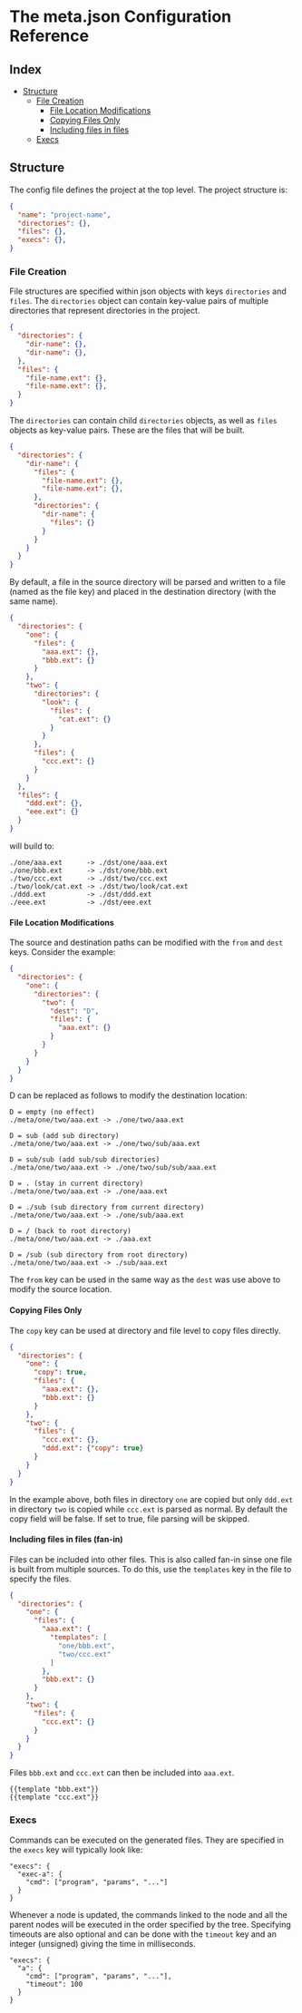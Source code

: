 # The meta.json Configuration Reference

## Index

* [Structure](https://github.com/oligoden/meta/blob/master/meta.json-Reference.md#structure)
  * [File Creation](https://github.com/oligoden/meta/blob/master/meta.json-Reference.md#file-creation)
    * [File Location Modifications](https://github.com/oligoden/meta/blob/master/meta.json-Reference.md#file-location-modifications)
    * [Copying Files Only](https://github.com/oligoden/meta/blob/master/meta.json-Reference.md#copying-files-only)
    * [Including files in files](https://github.com/oligoden/meta/blob/master/meta.json-Reference.md#including-files-in-files-fan-in)
  * [Execs](https://github.com/oligoden/meta/blob/master/meta.json-Reference.md#execs)

## Structure

The config file defines the project at the top level. The project structure is:

```json
{
  "name": "project-name",
  "directories": {},
  "files": {},
  "execs": {},
}
```

### File Creation

File structures are specified within json objects with keys `directories` and `files`.
The `directories` object can contain key-value pairs of multiple directories that
represent directories in the project.

```json
{
  "directories": {
    "dir-name": {},
    "dir-name": {},
  },
  "files": {
    "file-name.ext": {},
    "file-name.ext": {},
  }
}
```

The `directories` can contain child `directories` objects, as well as `files` objects as key-value pairs.
These are the files that will be built.

```json
{
  "directories": {
    "dir-name": {
      "files": {
        "file-name.ext": {},
        "file-name.ext": {},
      },
      "directories": {
        "dir-name": {
          "files": {}
        }
      }
    }
  }
}
```

By default, a file in the source directory
will be parsed and written to a file (named as the file key)
and placed in the destination directory (with the same name).

```json
{
  "directories": {
    "one": {
      "files": {
        "aaa.ext": {},
        "bbb.ext": {}
      }
    },
    "two": {
      "directories": {
        "look": {
          "files": {
            "cat.ext": {}
          }
        }
      },
      "files": {
        "ccc.ext": {}
      }
    }
  },
  "files": {
    "ddd.ext": {},
    "eee.ext": {}
  }
}
```
will build to:

```
./one/aaa.ext      -> ./dst/one/aaa.ext
./one/bbb.ext      -> ./dst/one/bbb.ext
./two/ccc.ext      -> ./dst/two/ccc.ext
./two/look/cat.ext -> ./dst/two/look/cat.ext
./ddd.ext          -> ./dst/ddd.ext
./eee.ext          -> ./dst/eee.ext
```

#### File Location Modifications

The source and destination paths can be modified with the `from` and `dest` keys. Consider the example:

```json
{
  "directories": {
    "one": {
      "directories": {
        "two": {
          "dest": "D",
          "files": {
            "aaa.ext": {}
          }
        }
      }
    }
  }
}
```

D can be replaced as follows to modify the destination location:
```
D = empty (no effect)
./meta/one/two/aaa.ext -> ./one/two/aaa.ext

D = sub (add sub directory)
./meta/one/two/aaa.ext -> ./one/two/sub/aaa.ext

D = sub/sub (add sub/sub directories)
./meta/one/two/aaa.ext -> ./one/two/sub/sub/aaa.ext

D = . (stay in current directory)
./meta/one/two/aaa.ext -> ./one/aaa.ext

D = ./sub (sub directory from current directory)
./meta/one/two/aaa.ext -> ./one/sub/aaa.ext

D = / (back to root directory)
./meta/one/two/aaa.ext -> ./aaa.ext

D = /sub (sub directory from root directory)
./meta/one/two/aaa.ext -> ./sub/aaa.ext
```

The `from` key can be used in the same way as the `dest` was use above to modify the source location.

#### Copying Files Only

The `copy` key can be used at directory and file level to copy files directly.

```json
{
  "directories": {
    "one": {
      "copy": true,
      "files": {
        "aaa.ext": {},
        "bbb.ext": {}
      }
    },
    "two": {
      "files": {
        "ccc.ext": {},
        "ddd.ext": {"copy": true}
      }
    }
  }
}
```

In the example above, both files in directory `one` are copied but only `ddd.ext`
in directory `two` is copied while `ccc.ext` is parsed as normal.
By default the copy field will be false. If set to true, file parsing will be
skipped.

#### Including files in files (fan-in)

Files can be included into other files. This is also called fan-in sinse one
file is built from multiple sources. To do this, use the `templates` key in
the file to specify the files.

```json
{
  "directories": {
    "one": {
      "files": {
        "aaa.ext": {
          "templates": [
            "one/bbb.ext",
            "two/ccc.ext"
          ]
        },
        "bbb.ext": {}
      }
    },
    "two": {
      "files": {
        "ccc.ext": {}
      }
    }
  }
}
```

Files `bbb.ext` and `ccc.ext` can then be included into `aaa.ext`.

```none
{{template "bbb.ext"}}
{{template "ccc.ext"}}
```

### Execs

Commands can be executed on the generated files. They are specified in the
`execs` key will typically look like:

```
"execs": {
  "exec-a": {
    "cmd": ["program", "params", "..."]
  }
}
```

Whenever a node is updated, the commands linked to the node and all the parent
nodes will be executed in the order specified by the tree. Specifying timeouts
are also optional and can be done with the `timeout` key and an integer
(unsigned) giving the time in milliseconds.

```
"execs": {
  "a": {
    "cmd": ["program", "params", "..."],
    "timeout": 100
  }
}
```